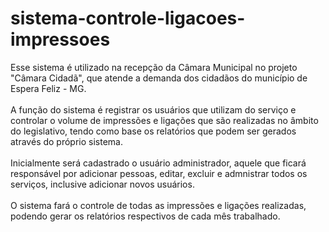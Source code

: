 <h1>sistema-controle-ligacoes-impressoes</h1>
Esse sistema é utilizado na recepção da Câmara Municipal no projeto "Câmara Cidadã", que atende a demanda dos cidadãos do município de Espera Feliz - MG.<br><br>
A função do sistema é registrar os usuários que utilizam do serviço e controlar o volume de impressões e ligações que são realizadas no âmbito do legislativo, tendo como base os relatórios que podem ser gerados através do próprio sistema.<br><br>
Inicialmente será cadastrado o usuário administrador, aquele que ficará responsável por adicionar pessoas, editar, excluir e admnistrar todos os serviços, inclusive adicionar novos usuários.<br><br>
O sistema fará o controle de todas as impressões e ligações realizadas, podendo gerar os relatórios respectivos de cada mês trabalhado.<br><br>
